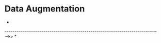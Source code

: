 # Data Augmentation 

*
-------------------------------------------------------------------------------->>
*
